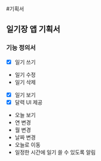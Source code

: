 #기획서

## 일기장 앱 기획서

### 기능 정의서

- [x] 일기 쓰기
- 일기 수정
- 일기 삭제
- [x] 일기 보기
- [x] 달력 UI 제공
- 오늘 보기
- 연 변경
- 월 변경
- 날짜 변경
- 오늘로 이동 
- 일정한 시간에 일기 쓸 수 있도록 알림